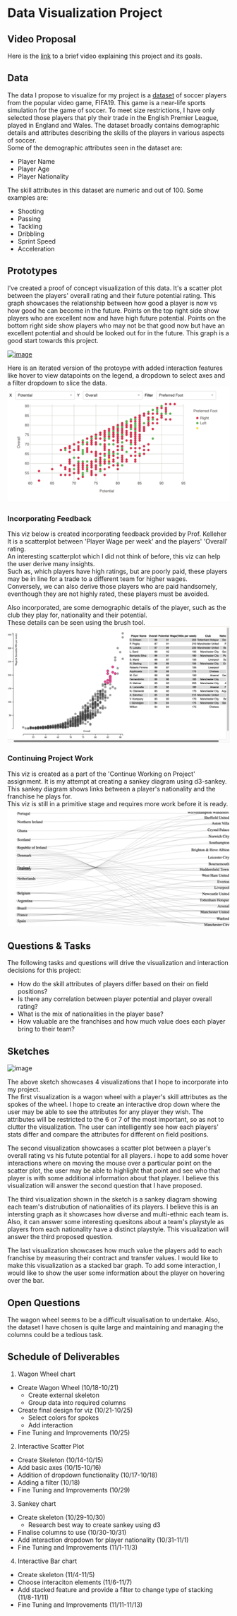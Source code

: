 # Data Visualization Project

## Video Proposal

Here is the [link](https://drive.google.com/file/d/1qT7_e6ePWFEYIriSd-JZruZATct-db9m/view?usp=sharing) to a brief video explaining this project and its goals.

## Data

The data I propose to visualize for my project is a [dataset](https://gist.github.com/sitanshu1000/cf0eee9c4fb0a09fc96644650294c0eb) of soccer players from the popular video game, FIFA19. This game is a near-life sports simulation for the game of soccer. To meet size restrictions, I have only selected those players that ply their trade in the English Premier League, played in England and Wales. The dataset broadly contains demographic details and attributes describing the skills of the players in various aspects of soccer.    
Some of the demographic attributes seen in the dataset are:
 * Player Name
 * Player Age
 * Player Nationality    

The skill attributes in this dataset are numeric and out of 100. Some examples are:    
 * Shooting
 * Passing
 * Tackling
 * Dribbling
 * Sprint Speed
 * Acceleration    

## Prototypes

I’ve created a proof of concept visualization of this data. It's a scatter plot between the players' overall rating and their future potential rating. This graph showcases the relationship between how good a player is now vs how good he can become in the future. Points on the top right side show players who are excellent now and have high future potential. Points on the bottom right side show players who may not be that good now but have an excellent potential and should be looked out for in the future. This graph is a good start towards this project.

[![image](https://raw.githubusercontent.com/sitanshu1000/dataviz-project-template-proposal/master/Images/prototype.png)](https://vizhub.com/sitanshu1000/da49904037a14cabbc849a2202f4db16)


Here is an iterated version of the protoype with added interaction features like hover to view datapoints on the legend, a dropdown to select axes and a filter dropdown to slice the data.
[![image](https://raw.githubusercontent.com/sitanshu1000/Data-Visualization-Project/master/Images/Prototype%20advanced.png)](https://vizhub.com/sitanshu1000/a309b39d47f342fc958e602cd49b014b)

### Incorporating Feedback
This viz below is created incorporating feedback provided by Prof. Kelleher    
It is a scatterplot between 'Player Wage per week' and the players' 'Overall' rating.    
An interesting scatterplot which I did not think of before, this viz can help the user derive many insights.    
Such as, which players have high ratings, but are poorly paid, these players may be in line for a trade to a different team for higher wages.    
Conversely, we can also derive those players who are paid handsomely, eventhough they are not highly rated, these players must be avoided.    

Also incorporated, are some demographic details of the player, such as the club they play for, nationality and their potential.    
These details can be seen using the brush tool.
[![image](https://raw.githubusercontent.com/sitanshu1000/Data-Visualization-Project/master/Images/Feedback.png)](https://vizhub.com/sitanshu1000/b29cb18adcc04ed0ad823e79238e86c7)

### Continuing Project Work
This viz is created as a part of the 'Continue Working on Project' assignment. 
It is my attempt at creating a sankey diagram using d3-sankey.  
This sankey diagram shows links between a player's nationality and the franchise he plays for.     
This viz is still in a primitive stage and requires more work before it is ready.
[![image](https://raw.githubusercontent.com/sitanshu1000/Data-Visualization-Project/master/Images/Sankey.png)](https://vizhub.com/sitanshu1000/1043ca12b6894624aa05c51f4a6b34e0)

## Questions & Tasks

The following tasks and questions will drive the visualization and interaction decisions for this project:

 * How do the skill attributes of players differ based on their on field positions?
 * Is there any correlation between player potential and player overall rating?
 * What is the mix of nationalities in the player base?
 * How valuable are the franchises and how much value does each player bring to their team?

## Sketches

![image](https://raw.githubusercontent.com/sitanshu1000/dataviz-project-template-proposal/master/Images/viz_sketch.jpg)

The above sketch showcases 4 visualizations that I hope to incorporate into my project.  
The first visualization is a wagon wheel with a player's skill attributes as the spokes of the wheel. I hope to create an interactive drop down where the user may be able to see the attributes for any player they wish. The attributes will be restricted to the 6 or 7 of the most important, so as not to clutter the visualization. The user can intelligently see how each players' stats differ and compare the attributes for different on field positions.    


The second visualization showcases a scatter plot between a player's overall rating vs his futute potential for all players. i hope to add some hover interactions where on moving the mouse over a particular point on the scatter plot, the user may be able to highlight that point and see who that player is with some additional information about that player. I believe this visualization will answer the second question that I have proposed.    


The third visualization shown in the sketch is a sankey diagram showing each team's distrubution of nationalities of its players. I believe this is an intersting graph as it showcases how diverse and multi-ethnic each team is. Also, it can answer some interesting quesitons about a team's playstyle as players from each nationality have a distinct playstyle. This visualization will answer the third proposed question.    


The last visualization showcases how much value the players add to each franchise by measuring their contract and transfer values. I would like to make this visualization as a stacked bar graph. To add some interaction, I would like to show the user some information about the player on hovering over the bar.    

## Open Questions

The wagon wheel seems to be a difficult visualisation to undertake. Also, the dataset I have chosen is quite large and maintaining and managing the columns could be a tedious task.

## Schedule of Deliverables

1.	Wagon Wheel chart	  	
   - Create Wagon Wheel	(10/18-10/21)
     - Create external skeleton  
     - Group data into required columns
   - Create final design for viz (10/21-10/25)
     - Select colors for spokes
     - Add interaction
   - Fine Tuning and Improvements	(10/25)
   
2.	Interactive Scatter Plot
   - Create Skeleton (10/14-10/15)
   - Add basic axes	(10/15-10/16)
   - Addition of dropdown functionality	(10/17-10/18)
   - Adding a filter	(10/18)
   - Fine Tuning and Improvements (10/29)
   
3.	Sankey chart
   - Create skeleton	(10/29-10/30)
     - Research best way to create sankey using d3
   - Finalise columns to use	(10/30-10/31)
   - Add interaction dropdown for player nationality (10/31-11/1)
   - Fine Tuning and Improvements (11/1-11/3)
   
4.	Interactive Bar chart					
   - Create skeleton (11/4-11/5)
   - Choose interaciton elements (11/6-11/7)
   - Add stacked feature and provide a filter to change type of stacking (11/8-11/11)
   - Fine Tuning and Improvements	(11/11-11/13)
